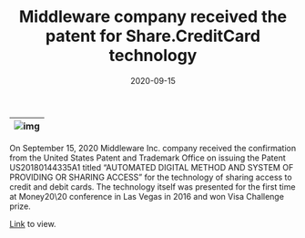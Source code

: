 ﻿---
date: '2020-09-15'
url: 'middleware-patented-share-credit-card-technology'
next: 'middleware-patent-technology'
title: 'Middleware company received the patent for Share.CreditCard technology'
description: 'Middleware Inc. company received the confirmation from the United States Patent for the Share.CreditCard technology.'
image: '/images/patent-application.png'
category:
    - 'Use cases'
subcategory:
	- 'Enterprise'
tags:
    - 'patent'
    - 'innovation'
    - 'share'
    - 'credit'
    - 'card'
    - 'technology'
lang: 'en'

---

| ![img](/images/patent-application.png) |
| --- |

On September 15, 2020 Middleware Inc. company received the confirmation from the United States Patent and Trademark Office on issuing the Patent US20180144335A1 titled “AUTOMATED DIGITAL METHOD AND SYSTEM OF PROVIDING OR SHARING ACCESS” for the technology of sharing access to credit and debit cards. The technology itself was presented for the first time at Money20\20 conference in Las Vegas in 2016 and won Visa Challenge prize.

[Link](https://patents.google.com/patent/US20180144335A1/en?q=Vityaz&inventor=oleksandr+Vityaz) to view.
